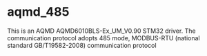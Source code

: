 # aqmd_485
This is an AQMD AQMD6010BLS-Ex_UM_V0.90 STM32 driver. The communication protocol adopts 485 mode, MODBUS-RTU (national standard GB/T19582-2008) communication protocol
